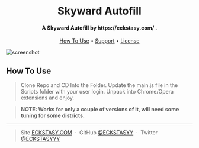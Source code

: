 
<h1 align="center">
  <br>
  Skyward Autofill 
  <br>
</h1>

<h4 align="center">A Skyward Autofill by https://eckstasy.com/ </a>.</h4>


<p align="center">
  <a href="#how-to-use">How To Use</a> •
  <a href="#support">Support</a> •
  <a href="#license">License</a>
</p>

![screenshot](https://i.gyazo.com/9371c4f926df0ab857696f8112b59a2f.png)






## How To Use

> Clone Repo and CD Into the Folder.
> Update the main.js file in the Scripts folder with your user login.
> Unpack into Chrome/Opera extensions and enjoy.

> **NOTE: Works for only a couple of versions of it, will need some tuning for some districts.**



---

> Site [ECKSTASY.COM](https://eckstasy.com) &nbsp;&middot;&nbsp;
> GitHub [@ECKSTASYY](https://github.com/ECKSTASYY) &nbsp;&middot;&nbsp;
> Twitter [@ECKSTASYYY](https://twitter.com/eckstasyyy)


